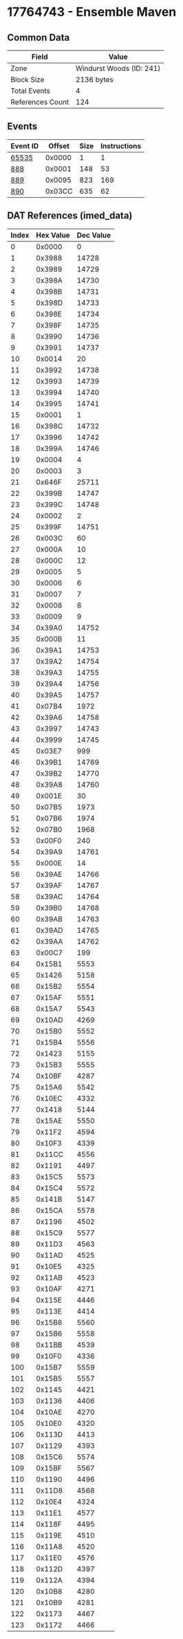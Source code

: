 # 17764743 - Ensemble Maven

## Common Data

| Field            | Value                    |
|------------------|--------------------------|
| Zone             | Windurst Woods (ID: 241) |
| Block Size       | 2136 bytes               |
| Total Events     | 4                        |
| References Count | 124                      |

## Events

| Event ID            | Offset   |   Size |   Instructions |
|---------------------|----------|--------|----------------|
| [65535](./65535.md) | 0x0000   |      1 |              1 |
| [888](./888.md)     | 0x0001   |    148 |             53 |
| [889](./889.md)     | 0x0095   |    823 |            169 |
| [890](./890.md)     | 0x03CC   |    635 |             62 |

## DAT References (imed_data)

|   Index | Hex Value   |   Dec Value |
|---------|-------------|-------------|
|       0 | 0x0000      |           0 |
|       1 | 0x3988      |       14728 |
|       2 | 0x3989      |       14729 |
|       3 | 0x398A      |       14730 |
|       4 | 0x398B      |       14731 |
|       5 | 0x398D      |       14733 |
|       6 | 0x398E      |       14734 |
|       7 | 0x398F      |       14735 |
|       8 | 0x3990      |       14736 |
|       9 | 0x3991      |       14737 |
|      10 | 0x0014      |          20 |
|      11 | 0x3992      |       14738 |
|      12 | 0x3993      |       14739 |
|      13 | 0x3994      |       14740 |
|      14 | 0x3995      |       14741 |
|      15 | 0x0001      |           1 |
|      16 | 0x398C      |       14732 |
|      17 | 0x3996      |       14742 |
|      18 | 0x399A      |       14746 |
|      19 | 0x0004      |           4 |
|      20 | 0x0003      |           3 |
|      21 | 0x646F      |       25711 |
|      22 | 0x399B      |       14747 |
|      23 | 0x399C      |       14748 |
|      24 | 0x0002      |           2 |
|      25 | 0x399F      |       14751 |
|      26 | 0x003C      |          60 |
|      27 | 0x000A      |          10 |
|      28 | 0x000C      |          12 |
|      29 | 0x0005      |           5 |
|      30 | 0x0006      |           6 |
|      31 | 0x0007      |           7 |
|      32 | 0x0008      |           8 |
|      33 | 0x0009      |           9 |
|      34 | 0x39A0      |       14752 |
|      35 | 0x000B      |          11 |
|      36 | 0x39A1      |       14753 |
|      37 | 0x39A2      |       14754 |
|      38 | 0x39A3      |       14755 |
|      39 | 0x39A4      |       14756 |
|      40 | 0x39A5      |       14757 |
|      41 | 0x07B4      |        1972 |
|      42 | 0x39A6      |       14758 |
|      43 | 0x3997      |       14743 |
|      44 | 0x3999      |       14745 |
|      45 | 0x03E7      |         999 |
|      46 | 0x39B1      |       14769 |
|      47 | 0x39B2      |       14770 |
|      48 | 0x39A8      |       14760 |
|      49 | 0x001E      |          30 |
|      50 | 0x07B5      |        1973 |
|      51 | 0x07B6      |        1974 |
|      52 | 0x07B0      |        1968 |
|      53 | 0x00F0      |         240 |
|      54 | 0x39A9      |       14761 |
|      55 | 0x000E      |          14 |
|      56 | 0x39AE      |       14766 |
|      57 | 0x39AF      |       14767 |
|      58 | 0x39AC      |       14764 |
|      59 | 0x39B0      |       14768 |
|      60 | 0x39AB      |       14763 |
|      61 | 0x39AD      |       14765 |
|      62 | 0x39AA      |       14762 |
|      63 | 0x00C7      |         199 |
|      64 | 0x15B1      |        5553 |
|      65 | 0x1426      |        5158 |
|      66 | 0x15B2      |        5554 |
|      67 | 0x15AF      |        5551 |
|      68 | 0x15A7      |        5543 |
|      69 | 0x10AD      |        4269 |
|      70 | 0x15B0      |        5552 |
|      71 | 0x15B4      |        5556 |
|      72 | 0x1423      |        5155 |
|      73 | 0x15B3      |        5555 |
|      74 | 0x10BF      |        4287 |
|      75 | 0x15A6      |        5542 |
|      76 | 0x10EC      |        4332 |
|      77 | 0x1418      |        5144 |
|      78 | 0x15AE      |        5550 |
|      79 | 0x11F2      |        4594 |
|      80 | 0x10F3      |        4339 |
|      81 | 0x11CC      |        4556 |
|      82 | 0x1191      |        4497 |
|      83 | 0x15C5      |        5573 |
|      84 | 0x15C4      |        5572 |
|      85 | 0x141B      |        5147 |
|      86 | 0x15CA      |        5578 |
|      87 | 0x1196      |        4502 |
|      88 | 0x15C9      |        5577 |
|      89 | 0x11D3      |        4563 |
|      90 | 0x11AD      |        4525 |
|      91 | 0x10E5      |        4325 |
|      92 | 0x11AB      |        4523 |
|      93 | 0x10AF      |        4271 |
|      94 | 0x115E      |        4446 |
|      95 | 0x113E      |        4414 |
|      96 | 0x15B8      |        5560 |
|      97 | 0x15B6      |        5558 |
|      98 | 0x11BB      |        4539 |
|      99 | 0x10F0      |        4336 |
|     100 | 0x15B7      |        5559 |
|     101 | 0x15B5      |        5557 |
|     102 | 0x1145      |        4421 |
|     103 | 0x1136      |        4406 |
|     104 | 0x10AE      |        4270 |
|     105 | 0x10E0      |        4320 |
|     106 | 0x113D      |        4413 |
|     107 | 0x1129      |        4393 |
|     108 | 0x15C6      |        5574 |
|     109 | 0x15BF      |        5567 |
|     110 | 0x1190      |        4496 |
|     111 | 0x11D8      |        4568 |
|     112 | 0x10E4      |        4324 |
|     113 | 0x11E1      |        4577 |
|     114 | 0x118F      |        4495 |
|     115 | 0x119E      |        4510 |
|     116 | 0x11A8      |        4520 |
|     117 | 0x11E0      |        4576 |
|     118 | 0x112D      |        4397 |
|     119 | 0x112A      |        4394 |
|     120 | 0x10B8      |        4280 |
|     121 | 0x10B9      |        4281 |
|     122 | 0x1173      |        4467 |
|     123 | 0x1172      |        4466 |
